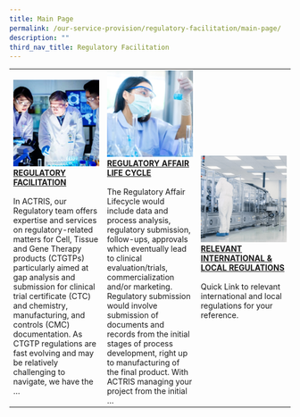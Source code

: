 ```yaml
---
title: Main Page
permalink: /our-service-provision/regulatory-facilitation/main-page/
description: ""
third_nav_title: Regulatory Facilitation
---
```

<table>
	<tbody>
		<tr>
			<td style="width:33%">
				<img src="/images/Our%20Service%20Provision/service-1-1.jpg">
				<br>
				<a href="/our-service-provision/regulatory-facilitation/regulatory-facilitation/">
				<b>REGULATORY FACILITATION</b>
				</a>
				<br><br>
In ACTRIS, our Regulatory team offers expertise and services on regulatory-related matters for Cell, Tissue and Gene Therapy products (CTGTPs) particularly aimed at gap analysis and submission for clinical trial certificate (CTC) and chemistry, manufacturing, and controls (CMC) documentation. As CTGTP regulations are fast evolving and may be relatively challenging to navigate, we have the …
			</td>
			<td style="width:33%">
				<img src="/images/Our%20Service%20Provision/shutterstock_1190376445.jpg">
				<br>
				<a href="/our-service-provision/regulatory-facilitation/regulatory-affair-life-cycle/">
				<b>REGULATORY AFFAIR LIFE CYCLE</b>
				</a>
				<br><br>
The Regulatory Affair Lifecycle would include data and process analysis, regulatory submission, follow-ups, approvals which eventually lead to clinical evaluation/trials, commercialization and/or marketing. Regulatory submission would involve submission of documents and records from the initial stages of process development, right up to manufacturing of the final product. With ACTRIS managing your project from the initial …
			</td>
			<td style="width:33%">
				<img src="/images/Our%20Service%20Provision/shutterstock_1268263936.jpg">
				<br>
				<a href="/our-service-provision/regulatory-facilitation/relevant-international-local-regulations/">
				<b>RELEVANT INTERNATIONAL &amp; LOCAL REGULATIONS</b>
				</a>
				<br><br>
Quick Link to relevant international and local regulations for your reference.
			</td>
		</tr>
	</tbody>
	</table>